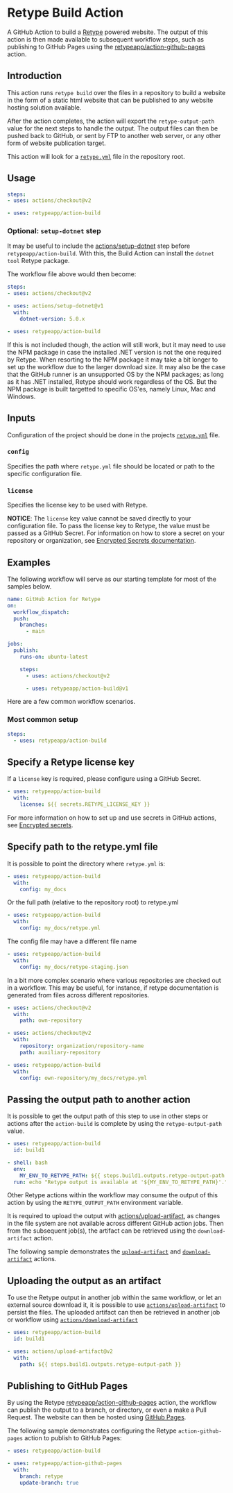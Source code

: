 # Retype Build Action

A GitHub Action to build a [Retype](https://retype.com/) powered website. The output of this action is then made available to subsequent workflow steps, such as publishing to GitHub Pages using the [retypeapp/action-github-pages](https://github.com/retypeapp/action-github-pages) action.

## Introduction

This action runs `retype build` over the files in a repository to build a website in the form of a static html website that can be published to any website hosting solution available.

After the action completes, the action will export the `retype-output-path` value for the next steps to handle the output. The output files can then be pushed back to GitHub, or sent by FTP to another web server, or any other form of website publication target.

This action will look for a [`retype.yml`](https://retype.com/configuration/project/) file in the repository root.

## Usage

```yaml
steps:
- uses: actions/checkout@v2

- uses: retypeapp/action-build
```

### Optional: `setup-dotnet` step

It may be useful to include the [actions/setup-dotnet](https://github.com/actions/setup-dotnet) step before `retypeapp/action-build`. With this, the Build Action can install the `dotnet tool` Retype package.

The workflow file above would then become:

```yaml
steps:
- uses: actions/checkout@v2

- uses: actions/setup-dotnet@v1
  with:
    dotnet-version: 5.0.x

- uses: retypeapp/action-build
```

If this is not included though, the action will still work, but it may need to use the NPM package in case the installed .NET version is not the one required by Retype. When resorting to the NPM package it may take a bit longer to set up the workflow due to the larger download size. It may also be the case that the GitHub runner is an unsupported OS by the NPM packages; as long as it has .NET installed, Retype should work regardless of the OS. But the NPM package is built targetted to specific OS'es, namely Linux, Mac and Windows.

## Inputs

Configuration of the project should be done in the projects [`retype.yml`](https://retype.com/configuration/project) file.

### `config`

Specifies the path where `retype.yml` file should be located or path to the specific configuration file.

### `license`

Specifies the license key to be used with Retype.

**NOTICE**: The `license` key value cannot be saved directly to your configuration file. To pass the license key to Retype, the value must be passed as a GitHub Secret. For information on how to store a secret on your repository or organization, see [Encrypted Secrets documentation](https://docs.github.com/en/actions/reference/encrypted-secrets).

## Examples

The following workflow will serve as our starting template for most of the samples below.

```yaml
name: GitHub Action for Retype
on:
  workflow_dispatch:
  push:
    branches:
      - main

jobs:
  publish:
    runs-on: ubuntu-latest

    steps:
      - uses: actions/checkout@v2

      - uses: retypeapp/action-build@v1
```

Here are a few common workflow scenarios.

### Most common setup

```yaml
steps:
  - uses: retypeapp/action-build
```

## Specify a Retype license key

If a `license` key is required, please configure using a GitHub Secret.

```yaml
- uses: retypeapp/action-build
  with:
    license: ${{ secrets.RETYPE_LICENSE_KEY }}
```

For more information on how to set up and use secrets in GitHub actions, see [Encrypted secrets](https://docs.github.com/en/actions/reference/encrypted-secrets).

## Specify path to the retype.yml file

It is possible to point the directory where `retype.yml` is:

```yaml
- uses: retypeapp/action-build
  with:
    config: my_docs
```

Or the full path (relative to the repository root) to retype.yml

```yaml
- uses: retypeapp/action-build
  with:
    config: my_docs/retype.yml
```

The config file may have a different file name

```yaml
- uses: retypeapp/action-build
  with:
    config: my_docs/retype-staging.json
```

In a bit more complex scenario where various repositories are checked out in a workflow. This may be useful, for instance, if retype documentation is generated from files across different repositories.

```yaml
- uses: actions/checkout@v2
  with:
    path: own-repository

- uses: actions/checkout@v2
  with:
    repository: organization/repository-name
    path: auxiliary-repository

- uses: retypeapp/action-build
  with:
    config: own-repository/my_docs/retype.yml
```

## Passing the output path to another action

It is possible to get the output path of this step to use in other steps or actions after the `action-build` is complete by using the `retype-output-path` value.

```yaml
- uses: retypeapp/action-build
  id: build1

- shell: bash
  env:
    MY_ENV_TO_RETYPE_PATH: ${{ steps.build1.outputs.retype-output-path }}
  run: echo "Retype output is available at '${MY_ENV_TO_RETYPE_PATH}'."
```

Other Retype actions within the workflow may consume the output of this action by using the `RETYPE_OUTPUT_PATH` environment variable.

It is required to upload the output with [actions/upload-artifact](https://github.com/actions/upload-artifact), as changes in the file system are not available across different GitHub action jobs. Then from the subsequent job(s), the artifact can be retrieved using the `download-artifact` action.

The following sample demonstrates the [`upload-artifact`](https://github.com/actions/upload-artifact) and [`download-artifact`](https://github.com/actions/download-artifact) actions.

## Uploading the output as an artifact

To use the Retype output in another job within the same workflow, or let an external source download it, it is possible to use [`actions/upload-artifact`](https://github.com/actions/upload-artifact) to persist the files. The uploaded artifact can then be retrieved in another job or workflow using [`actions/download-artifact`](https://github.com/actions/download-artifact)

```yaml
- uses: retypeapp/action-build
  id: build1

- uses: actions/upload-artifact@v2
  with:
    path: ${{ steps.build1.outputs.retype-output-path }}
```

## Publishing to GitHub Pages

By using the Retype [retypeapp/action-github-pages](https://github.com/retypeapp/action-github-pages) action, the workflow can publish the output to a branch, or directory, or even a make a Pull Request. The website can then be hosted using [GitHub Pages](https://docs.github.com/en/github/working-with-github-pages/getting-started-with-github-pages).

The following sample demonstrates configuring the Retype `action-github-pages` action to publish to GitHub Pages:

```yaml
- uses: retypeapp/action-build

- uses: retypeapp/action-github-pages
  with:
    branch: retype
    update-branch: true
```
